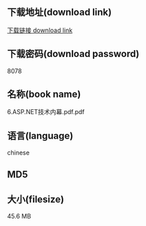## 下载地址(download link)
[下载链接 download link](https://tutu365.netlify.app/?s=6.ASP.NET%E6%8A%80%E6%9C%AF%E5%86%85%E5%B9%95.pdf)

## 下载密码(download password)
8078

## 名称(book name)
6.ASP.NET技术内幕.pdf.pdf

## 语言(language)
chinese

## MD5


## 大小(filesize)
45.6 MB
